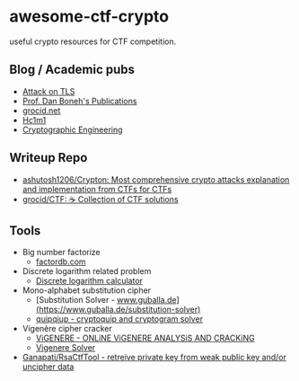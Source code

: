# awesome-ctf-crypto
useful crypto resources for CTF competition.

## Blog / Academic pubs

+ [Attack on TLS](http://mitls.org/pages/attacks)
+ [Prof. Dan Boneh's Publications](http://crypto.stanford.edu/~dabo/pubs/pubsbytopic.html)
+ [grocid.net](https://grocid.net/)
+ [Hc1m1](http://0x48.pw/)
+ [Cryptographic Engineering](https://blog.cryptographyengineering.com/)

## Writeup Repo

+ [ashutosh1206/Crypton: Most comprehensive crypto attacks explanation and implementation from CTFs for CTFs](https://github.com/ashutosh1206/Crypton)
+ [grocid/CTF: ☕️ Collection of CTF solutions](https://github.com/grocid/CTF)


## Tools

+ Big number factorize
  + [factordb.com](https://factordb.com/)
+ Discrete logarithm related problem
  + [Discrete logarithm calculator](https://www.alpertron.com.ar/DILOG.HTM)
+ Mono-alphabet substitution cipher
  + [Substitution Solver - www.guballa.de](https://www.guballa.de/substitution-solver)
  + [quipqiup - cryptoquip and cryptogram solver](http://quipqiup.com/)
+ Vigenère cipher cracker
  + [ViGENERE - ONLiNE ViGENERE ANALYSiS AND CRACKiNG](https://f00l.de/hacking/vigenere.php)
  + [Vigenere Solver](https://www.guballa.de/vigenere-solver)
+ [Ganapati/RsaCtfTool - retreive private key from weak public key and/or uncipher data](https://github.com/Ganapati/RsaCtfTool)
